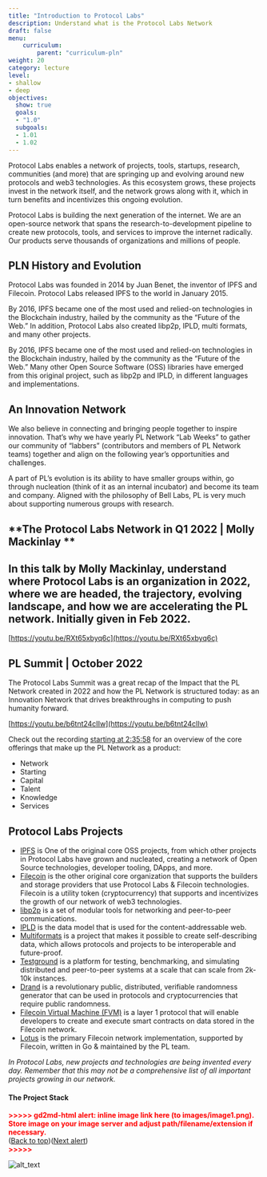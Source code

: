 ```yaml
---
title: "Introduction to Protocol Labs"
description: Understand what is the Protocol Labs Network
draft: false
menu:
    curriculum:
        parent: "curriculum-pln"
weight: 20
category: lecture
level:
- shallow
- deep
objectives:
  show: true
  goals:
  - "1.0"
  subgoals:
  - 1.01
  - 1.02
---
```

Protocol Labs enables a network of projects, tools, startups, research, communities (and more) that are springing up and evolving around new protocols and web3 technologies. As this ecosystem grows, these projects invest in the network itself, and the network grows along with it, which in turn benefits and incentivizes this ongoing evolution.

Protocol Labs is building the next generation of the internet. We are an open-source network that spans the research-to-development pipeline to create new protocols, tools, and services to improve the internet radically. Our products serve thousands of organizations and millions of people.


## **PLN History and Evolution**

Protocol Labs was founded in 2014 by Juan Benet, the inventor of IPFS and Filecoin. Protocol Labs released IPFS to the world in January 2015.

By 2016, IPFS became one of the most used and relied-on technologies in the Blockchain industry, hailed by the community as the “Future of the Web.” In addition, Protocol Labs also created libp2p, IPLD, multi formats, and many other projects.

By 2016, IPFS became one of the most used and relied-on technologies in the Blockchain industry, hailed by the community as the “Future of the Web.” Many other Open Source Software (OSS) libraries have emerged from this original project, such as libp2p and IPLD, in different languages and implementations. 


## **An Innovation Network**

We also believe in connecting and bringing people together to inspire innovation. That’s why we have yearly PL Network “Lab Weeks” to gather our community of “labbers” (contributors and members of PL Network teams) together and align on the following year’s opportunities and challenges.

A part of PL’s evolution is its ability to have smaller groups within, go through nucleation (think of it as an internal incubator) and become its team and company. Aligned with the philosophy of Bell Labs, PL is very much about supporting numerous groups with research.


## **The Protocol Labs Network in Q1 2022 | Molly Mackinlay **


## In this talk by Molly Mackinlay, understand where Protocol Labs is an organization in 2022, where we are headed, the trajectory, evolving landscape, and how we are accelerating the PL network. Initially given in Feb 2022.

[https://youtu.be/RXt65xbyq6c](https://youtu.be/RXt65xbyq6c)


## **PL Summit | October 2022**

The Protocol Labs Summit was a great recap of the Impact that the PL Network created in 2022 and how the PL Network is structured today: as an Innovation Network that drives breakthroughs in computing to push humanity forward.

[https://youtu.be/b6tnt24cIIw](https://youtu.be/b6tnt24cIIw) 

Check out the recording [starting at 2:35:58](https://youtu.be/b6tnt24cIIw?t=9358) for an overview of the core offerings that make up the PL Network as a product:



* Network
* Starting
* Capital
* Talent
* Knowledge
* Services


## **Protocol Labs Projects**



* [IPFS](https://ipfs.io/) is One of the original core OSS projects, from which other projects in Protocol Labs have grown and nucleated, creating a network of Open Source technologies, developer tooling, DApps, and more.
* [Filecoin](https://filecoin.io/) is the other original core organization that supports the builders and storage providers that use Protocol Labs & Filecoin technologies. Filecoin is a utility token (cryptocurrency) that supports and incentivizes the growth of our network of web3 technologies.
* [libp2p](https://libp2p.io/) is a set of modular tools for networking and peer-to-peer communications.
* [IPLD](https://ipld.io/) is the data model that is used for the content-addressable web.
* [Multiformats](https://multiformats.io/) is a project that makes it possible to create self-describing data, which allows protocols and projects to be interoperable and future-proof.
* [Testground](https://docs.testground.ai/) is a platform for testing, benchmarking, and simulating distributed and peer-to-peer systems at a scale that can scale from 2k-10k instances.
* [Drand](https://drand.love/) is a revolutionary public, distributed, verifiable randomness generator that can be used in protocols and cryptocurrencies that require public randomness.
* [Filecoin Virtual Machine (FVM)](https://filecoin.io/blog/posts/introducing-the-filecoin-virtual-machine/) is a layer 1 protocol that will enable developers to create and execute smart contracts on data stored in the Filecoin network.
* [Lotus](https://lotus.filecoin.io/) is the primary Filecoin network implementation, supported by Filecoin, written in Go & maintained by the PL team.

_In Protocol Labs, new projects and technologies are being invented every day. Remember that this may not be a comprehensive list of all important projects growing in our network._


#### **The Project Stack**



<p id="gdcalert1" ><span style="color: red; font-weight: bold">>>>>>  gd2md-html alert: inline image link here (to images/image1.png). Store image on your image server and adjust path/filename/extension if necessary. </span><br>(<a href="#">Back to top</a>)(<a href="#gdcalert2">Next alert</a>)<br><span style="color: red; font-weight: bold">>>>>> </span></p>


![alt_text](images/image1.png "image_tooltip")

